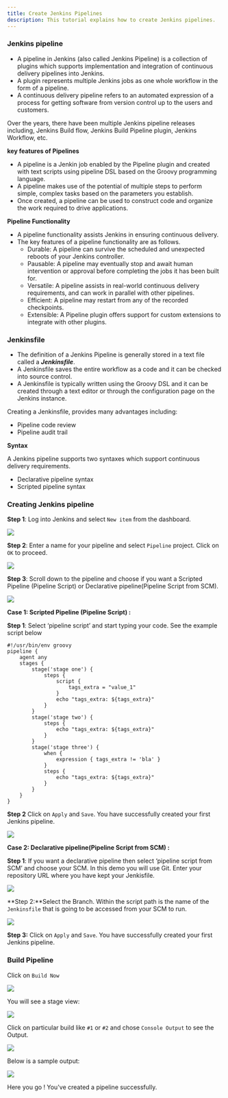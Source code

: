 ```yaml
---
title: Create Jenkins Pipelines
description: This tutorial explains how to create Jenkins pipelines.
---
```


### Jenkins pipeline

* A pipeline in Jenkins (also called Jenkins Pipeline) is a collection of plugins which supports implementation and integration of continuous delivery pipelines into Jenkins.
* A plugin represents multiple Jenkins jobs as one whole workflow in the form of a pipeline.
* A continuous delivery pipeline refers to an automated expression of a process for getting software from version control up to the users and customers.

Over the years, there have been multiple Jenkins pipeline releases including, Jenkins Build flow, Jenkins Build Pipeline plugin, Jenkins Workflow, etc.

**key features of Pipelines**

* A pipeline is a Jenkin job enabled by the Pipeline plugin and created with text scripts using pipeline DSL based on the Groovy programming language.
* A pipeline makes use of the potential of multiple steps to perform simple, complex tasks based on the parameters you establish.
* Once created, a pipeline can be used to construct code and organize the work required to drive applications.

**Pipeline Functionality**

* A pipeline functionality assists Jenkins in ensuring continuous delivery.
* The key features of a pipeline functionality are as follows.
	* Durable: A pipeline can survive the scheduled and unexpected reboots of your Jenkins controller.
	* Pausable: A pipeline may eventually stop and await human intervention or approval before completing the jobs it has been built for.
	* Versatile: A pipeline assists in real-world continuous delivery requirements, and can work in parallel with other pipelines.
	* Efficient: A pipeline may restart from any of the recorded checkpoints.
	* Extensible: A Pipeline plugin offers support for custom extensions to integrate with other plugins.


### Jenkinsfile

* The definition of a Jenkins Pipeline is generally stored in a text file called a ***Jenkinsfile***.
* A Jenkinsfile saves the entire workflow as a code and it can be checked into source control.
* A Jenkinsfile is typically written using the Groovy DSL and it can be created through a text editor or through the configuration page on the Jenkins instance.

Creating a Jenkinsfile, provides many advantages including:
* Pipeline code review
* Pipeline audit trail

**Syntax**

A Jenkins pipeline supports two syntaxes which support continuous delivery requirements.
* Declarative pipeline syntax
* Scripted pipeline syntax

### Creating Jenkins pipeline

**Step 1**: Log into Jenkins and select `New item` from the dashboard.

![](_images/new-item.png)

**Step 2**: Enter a name for your pipeline and select `Pipeline` project. Click on `OK` to proceed.

![](_images/pipeline-demo.png)



**Step 3**: Scroll down to the pipeline and choose if you want a Scripted Pipeline (Pipeline Script) or Declarative pipeline(Pipeline Script from SCM).

![](_images/pipeline-option.png)

**Case 1: Scripted Pipeline (Pipeline Script) :**

**Step 1**: Select ‘pipeline script’ and start typing your code. 
See the example script below

```
#!/usr/bin/env groovy
pipeline {
    agent any    
    stages {
        stage('stage one') {
            steps {
                script {
                    tags_extra = "value_1"
                }
                echo "tags_extra: ${tags_extra}"
            }
        }
        stage('stage two') {
            steps {
                echo "tags_extra: ${tags_extra}"
            }
        }
        stage('stage three') {
            when {
                expression { tags_extra != 'bla' }
            }
            steps {
                echo "tags_extra: ${tags_extra}"
            }
        }
    }
}
```

**Step 2** Click on `Apply` and `Save`. You have successfully created your first Jenkins pipeline.

![](_images/pipeline-save.png)



**Case 2: Declarative pipeline(Pipeline Script from SCM) :**

**Step 1**:  If you want a declarative pipeline then select ‘pipeline script from SCM’ and choose your SCM. In this demo you will use Git. Enter your repository URL where you have kept your Jenkisfile.

![](_images/pipeline.png)

**Step 2:**Select the Branch. Within the script path is the name of the `Jenkinsfile` that is going to be accessed from your SCM to run.

![](_images/scm.png)

**Step 3:** Click on `Apply` and `Save`. You have successfully created your first Jenkins pipeline.

### Build Pipeline

Click on `Build Now` 

![](_images/build-now.png)

You will see a stage view:

![](_images/stage-viiew.png)

Click on particular build like `#1` or `#2` and chose `Console Output` to see the Output.

![](_images/console-output.png)

Below is a sample output:

![](_images/output.png)

Here you go ! You've created a pipeline successfully.
